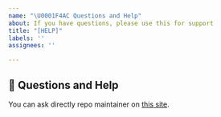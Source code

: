 ```yaml
---
name: "\U0001F4AC Questions and Help"
about: If you have questions, please use this for support
title: "[HELP]"
labels: ''
assignees: ''

---
```


## 💬 Questions and Help

You can ask directly repo maintainer on [this site](https://picolino.dev/).
